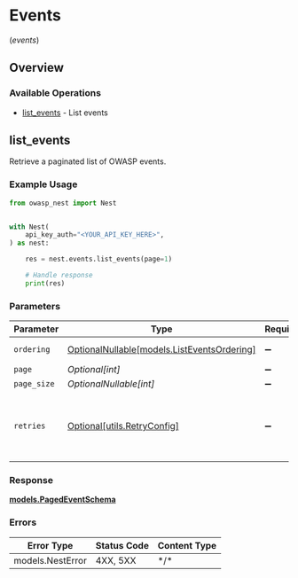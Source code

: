 # Events
(*events*)

## Overview

### Available Operations

* [list_events](#list_events) - List events

## list_events

Retrieve a paginated list of OWASP events.

### Example Usage

<!-- UsageSnippet language="python" operationID="list_events" method="get" path="/api/v1/events/" -->
```python
from owasp_nest import Nest


with Nest(
    api_key_auth="<YOUR_API_KEY_HERE>",
) as nest:

    res = nest.events.list_events(page=1)

    # Handle response
    print(res)

```

### Parameters

| Parameter                                                                         | Type                                                                              | Required                                                                          | Description                                                                       |
| --------------------------------------------------------------------------------- | --------------------------------------------------------------------------------- | --------------------------------------------------------------------------------- | --------------------------------------------------------------------------------- |
| `ordering`                                                                        | [OptionalNullable[models.ListEventsOrdering]](../../models/listeventsordering.md) | :heavy_minus_sign:                                                                | Ordering field                                                                    |
| `page`                                                                            | *Optional[int]*                                                                   | :heavy_minus_sign:                                                                | N/A                                                                               |
| `page_size`                                                                       | *OptionalNullable[int]*                                                           | :heavy_minus_sign:                                                                | N/A                                                                               |
| `retries`                                                                         | [Optional[utils.RetryConfig]](../../models/utils/retryconfig.md)                  | :heavy_minus_sign:                                                                | Configuration to override the default retry behavior of the client.               |

### Response

**[models.PagedEventSchema](../../models/pagedeventschema.md)**

### Errors

| Error Type       | Status Code      | Content Type     |
| ---------------- | ---------------- | ---------------- |
| models.NestError | 4XX, 5XX         | \*/\*            |